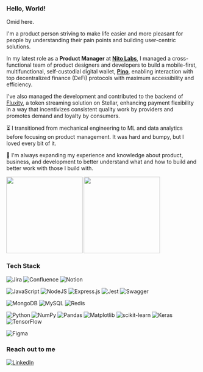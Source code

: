 ### Hello, World!
Omid here.

I'm a product person striving to make life easier and more pleasant for people by understanding their pain points and building user-centric solutions. 

In my latest role as a **Product Manager** at **[Nito Labs](https://nitolabs.com)**, I managed a cross-functional team of product designers and developers to build a mobile-first, multifunctional, self-custodial digital wallet, **[Pino](https://pino.xyz/)**, enabling interaction with top decentralized finance (DeFi) protocols with maximum accessibility and efficiency. 

I've also managed the development and contributed to the backend of [Fluxity](https://fluxity.finance), a token streaming solution on Stellar, enhancing payment flexibility in a way that incentivizes consistent quality work by providers and promotes demand and loyalty by consumers.

⏳ I transitioned from mechanical engineering to ML and data analytics before focusing on product management. It was hard and bumpy, but I loved every bit of it.

🌱 I'm always expanding my experience and knowledge about product, business, and development to better understand what and how to build and better work with those I build with.


<img height=200 align="left" src="https://github-readme-stats.vercel.app/api?username=omikay&show_icons=true&theme=tokyonight" /> <img height=200 align="center" src="https://github-readme-stats.vercel.app/api/top-langs?username=omikay&layout=donut&langs_count=8&card_width=320" />

### Tech Stack
![Jira](https://img.shields.io/badge/jira-%230A0FFF.svg?style=for-the-badge&logo=jira&logoColor=white)
![Confluence](https://img.shields.io/badge/Confluence-172B4D?style=for-the-badge&logo=confluence&logoColor=fff)
![Notion](https://img.shields.io/badge/Notion-%23000000.svg?style=for-the-badge&logo=notion&logoColor=white)


![JavaScript](https://img.shields.io/badge/javascript-%23323330.svg?style=for-the-badge&logo=javascript&logoColor=%23F7DF1E)
![NodeJS](https://img.shields.io/badge/node.js-6DA55F?style=for-the-badge&logo=node.js&logoColor=white)
![Express.js](https://img.shields.io/badge/express.js-%23404d59.svg?style=for-the-badge&logo=express&logoColor=%2361DAFB)
![Jest](https://img.shields.io/badge/-jest-%23C21325?style=for-the-badge&logo=jest&logoColor=white)
![Swagger](https://img.shields.io/badge/-Swagger-%23Clojure?style=for-the-badge&logo=swagger&logoColor=white)

![MongoDB](https://img.shields.io/badge/MongoDB-%234ea94b.svg?style=for-the-badge&logo=mongodb&logoColor=white)
![MySQL](https://img.shields.io/badge/mysql-%2300f.svg?style=for-the-badge&logo=mysql&logoColor=white)
![Redis](https://img.shields.io/badge/redis-%23DD0031.svg?style=for-the-badge&logo=redis&logoColor=white)

![Python](https://img.shields.io/badge/python-3670A0?style=for-the-badge&logo=python&logoColor=ffdd54)
![NumPy](https://img.shields.io/badge/numpy-%23013243.svg?style=for-the-badge&logo=numpy&logoColor=white)
![Pandas](https://img.shields.io/badge/pandas-%23150458.svg?style=for-the-badge&logo=pandas&logoColor=white)
![Matplotlib](https://img.shields.io/badge/Matplotlib-%23ffffff.svg?style=for-the-badge&logo=Matplotlib&logoColor=black)
![scikit-learn](https://img.shields.io/badge/scikit--learn-%23F7931E.svg?style=for-the-badge&logo=scikit-learn&logoColor=white)
![Keras](https://img.shields.io/badge/Keras-%23D00000.svg?style=for-the-badge&logo=Keras&logoColor=white)
![TensorFlow](https://img.shields.io/badge/TensorFlow-%23FF6F00.svg?style=for-the-badge&logo=TensorFlow&logoColor=white)

![Figma](https://img.shields.io/badge/figma-%23F24E1E.svg?style=for-the-badge&logo=figma&logoColor=white)

### Reach out to me
[![LinkedIn](https://img.shields.io/badge/linkedin-%230077B5.svg?style=for-the-badge&logo=linkedin&logoColor=white)](https://www.linkedin.com/in/omid-kayhani/)
